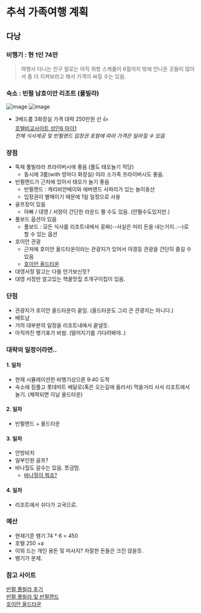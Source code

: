 # 추석 가족여행 계획

## 다낭

### 비행기 : 현 1인 74만

> 여행사 다니는 친구 말로는 아직 취항 스케쥴이 6월까지 밖에  안나온 곳들이 많아서 좀 더 지켜보라고 해서 가격이 싸질 수는 있음.

### 숙소 : 빈펄 남호이안 리조트 (풀빌라)
![image](https://user-images.githubusercontent.com/76562946/166088917-ab2d8f59-3426-4c64-9516-83fdaff7ef5b.png)
![image](https://user-images.githubusercontent.com/76562946/166089351-830ef389-da41-40b7-9aed-68a4abc57147.png)

 
* 3베드룸 3화장실 가격 대략 250만원 선 👍   
[호텔비교사이트 성인6 아이1](https://hotels.naver.com/item/rates?hotelFileName=hotel%3AVinpearl_Resort_Golf_Nam_Hoi_An&adultCnt=6&childAges=3&checkIn=2022-09-09&checkOut=2022-09-12)  
*전체 식사제공 및 빈펄랜드 입장권 포함에 따라 가격은 달라질 수 있음*

### 장점
* 독채 풀빌라라 프라이버시에 좋음 (풀도 태오놀기 적당)
  * 동시에 3룸(with 방마다 화장실) 이라 소가족 프라이버시도 좋음.   
* 빈펄랜드가 근처에 있어서 태오가 놀기 좋음
  * 빈펄랜드 : 캐리비안베이와 애버랜드 사파리가 있는 놀이동산
  * 입장권이 별매이기 때문에 1일 일정으로 사용   
* 골프장이 있음
  * 아빠 / 대영 / 서정이 간단한 라운드 뛸 수도 있음. (안뛸수도있지만.)
* 풀보드 옵션이 있음
  * 풀보드 : 모든 식사를 리조트내에서 꽁짜(--사실은 미리 돈을 내는거지..--)로 할 수 있는 옵션   
* 호이안 관광
  * 근처에 호이안 올드타운이라는 관광지가 있어서 야경등 관광을 간단히 즐길 수 있음
  * [호이안 올드타운](https://blog.naver.com/heart-en/222695403720)   
* 대영서정 말고는 다들 안가보신듯?
* 대영 서정만 알고있는 핵꿀맛집 조개구이집이 있음.

### 단점
 * 관광지가 호이안 올드타운이 끝임. (올드타운도 그리 큰 관광지는 아니다.)    
 * 베트남   
 * 거의 대부분의 일정을 리조트내에서 끝낼듯.   
 * 아직까진 뱅기표가 비쌈. (떨어지기를 기다려봐야..)

### 대략의 일정이라면..

#### 1. 일차
  - 현재 시뮬레이션한 비행기상으론 9:40 도착
  - 숙소에 짐풀고 롯데마트 배달로(혹은 오는길에 들러서) 먹을거리 사서 리조트에서 놀기. (체력되면 이날 올드타운)
#### 2. 일차
  - 빈펄랜드 + 올드타운
#### 3. 일차
  - 안방비치
  - 일부인원 골프?
  - 바나힐도 갈수는 있음. 쪼금멈.   
     - [바나힐이 뭐죠?](https://blog.naver.com/jeju8253/222714191983)
#### 4. 일차
  - 리조트에서 쉬다가 고국으로.

### 예산

* 현재기준 뱅기 74 * 6 = 450
* 호텔 250 +a
* 이외 드는 개인 용돈 및 마사지? 자잘한 돈들은 크진 않을듯.
* 뱅기가 문제.

### 참고 사이트
[빈펄 풀빌라 후기](https://blog.naver.com/hi-jung2000/222412960839)   
[빈펄 풀빌라 및 빈펄랜드](https://blog.naver.com/lhszli23/222441034074)   
[호이안 올드타운](https://blog.naver.com/mmm7962/222282249136)   

